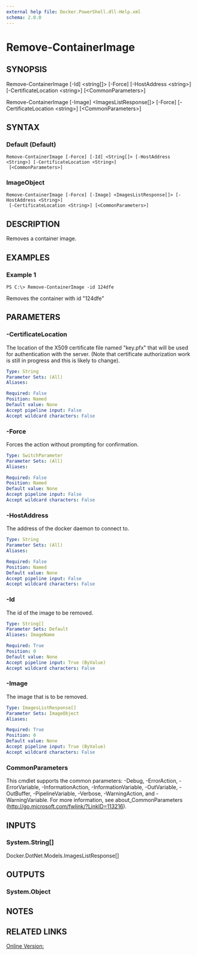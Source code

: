```yaml
---
external help file: Docker.PowerShell.dll-Help.xml
schema: 2.0.0
---
```


# Remove-ContainerImage
## SYNOPSIS
Remove-ContainerImage \[-Id\] \<string\[\]\> \[-Force\] \[-HostAddress \<string\>\] \[-CertificateLocation \<string\>\] \[\<CommonParameters\>\]

Remove-ContainerImage \[-Image\] \<ImagesListResponse\[\]\> \[-Force\] \[-CertificateLocation \<string\>\] \[\<CommonParameters\>\]
## SYNTAX

### Default (Default)
```
Remove-ContainerImage [-Force] [-Id] <String[]> [-HostAddress <String>] [-CertificateLocation <String>]
 [<CommonParameters>]
```

### ImageObject
```
Remove-ContainerImage [-Force] [-Image] <ImagesListResponse[]> [-HostAddress <String>]
 [-CertificateLocation <String>] [<CommonParameters>]
```

## DESCRIPTION
Removes a container image. 
## EXAMPLES

### Example 1
```
PS C:\> Remove-ContainerImage -id 124dfe
```

Removes the container with id "124dfe"
## PARAMETERS

### -CertificateLocation
The location of the X509 certificate file named "key.pfx" that will be used for authentication with the server.  (Note that certificate authorization work is still in progress and this is likely to change).





```yaml
Type: String
Parameter Sets: (All)
Aliases: 

Required: False
Position: Named
Default value: None
Accept pipeline input: False
Accept wildcard characters: False
```

### -Force
Forces the action without prompting for confirmation. 





```yaml
Type: SwitchParameter
Parameter Sets: (All)
Aliases: 

Required: False
Position: Named
Default value: None
Accept pipeline input: False
Accept wildcard characters: False
```

### -HostAddress
The address of the docker daemon to connect to.





```yaml
Type: String
Parameter Sets: (All)
Aliases: 

Required: False
Position: Named
Default value: None
Accept pipeline input: False
Accept wildcard characters: False
```

### -Id
The id of the image to be removed. 





```yaml
Type: String[]
Parameter Sets: Default
Aliases: ImageName

Required: True
Position: 0
Default value: None
Accept pipeline input: True (ByValue)
Accept wildcard characters: False
```

### -Image
The image that is to be removed. 





```yaml
Type: ImagesListResponse[]
Parameter Sets: ImageObject
Aliases: 

Required: True
Position: 0
Default value: None
Accept pipeline input: True (ByValue)
Accept wildcard characters: False
```

### CommonParameters
This cmdlet supports the common parameters: -Debug, -ErrorAction, -ErrorVariable, -InformationAction, -InformationVariable, -OutVariable, -OutBuffer, -PipelineVariable, -Verbose, -WarningAction, and -WarningVariable. For more information, see about_CommonParameters (http://go.microsoft.com/fwlink/?LinkID=113216).
## INPUTS

### System.String[]
Docker.DotNet.Models.ImagesListResponse[]
## OUTPUTS

### System.Object

## NOTES

## RELATED LINKS

[Online Version:]()






